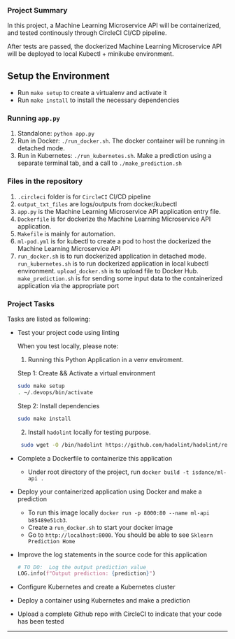 [![<isdance>](https://circleci.com/gh/isdance/Operationalize-Machine-Learning-Microservice-API.svg?style=svg)](https://github.com/isdance/Operationalize-Machine-Learning-Microservice-API)


### Project Summary

In this project, a Machine Learning Microservice API will be containerized, and tested continously through CircleCI CI/CD pipeline. 

After tests are passed, the dockerized Machine Learning Microservice API will be deployed to local Kubectl + minikube environment.


## Setup the Environment
* Run `make setup` to create a virtualenv and activate it
* Run `make install` to install the necessary dependencies

### Running `app.py`

1. Standalone:  `python app.py`
2. Run in Docker:  `./run_docker.sh`. The docker container will be running in detached mode.
3. Run in Kubernetes:  `./run_kubernetes.sh`. Make a prediction using a separate terminal tab, and a call to `./make_prediction.sh`


### Files in the repository
1. `.circleci` folder is for `CircleCI` CI/CD pipeline
2. `output_txt_files` are logs/outputs from docker/kubectl
3. `app.py` is the Machine Learning Microservice API application entry file.
4. `Dockerfile` is for dockerize the Machine Learning Microservice API application.
5. `Makefile` is mainly for automation.
6. `ml-pod.yml` is for kubectl to create a pod to host the dockerized the Machine Learning Microservice API
7. `run_docker.sh` is to run dockerized application in detached mode. 
   `run_kubernetes.sh` is to run dockerized application in local kubectl environment. 
   `upload_docker.sh` is to upload file to Docker Hub.
   `make_prediction.sh` is for sending some input data to the containerized application via the appropriate port 

### Project Tasks

Tasks are listed as following:
* Test your project code using linting
  
  When you test locally, please note: 
    1. Running this Python Application in a venv enviroment. 
    
    Step 1: Create && Activate a virtual environment

    ```sh
    sudo make setup
    . ~/.devops/bin/activate
    ```

    Step 2: Install dependencies

    ```sh
    sudo make install
    ```

    2. Install `hadolint` locally for testing purpose.

    ```sh
     sudo wget -O /bin/hadolint https://github.com/hadolint/hadolint/releases/download/v1.16.3/hadolint-Linux-x86_64 && sudo chmod +x /bin/hadolint
    ```

* Complete a Dockerfile to containerize this application

    - Under root directory of the project, run `docker build -t isdance/ml-api .`

* Deploy your containerized application using Docker and make a prediction

    - To run this image locally `docker run -p 8000:80 --name ml-api b85489e51cb3`. 
    - Create a `run_docker.sh` to start your docker image
    - Go to `http://localhost:8000`. You should be able to see `Sklearn Prediction Home`
    

* Improve the log statements in the source code for this application

  ```py
  # TO DO:  Log the output prediction value
  LOG.info(f"Output prediction: {prediction}")
  ``` 

* Configure Kubernetes and create a Kubernetes cluster
* Deploy a container using Kubernetes and make a prediction
* Upload a complete Github repo with CircleCI to indicate that your code has been tested

---


